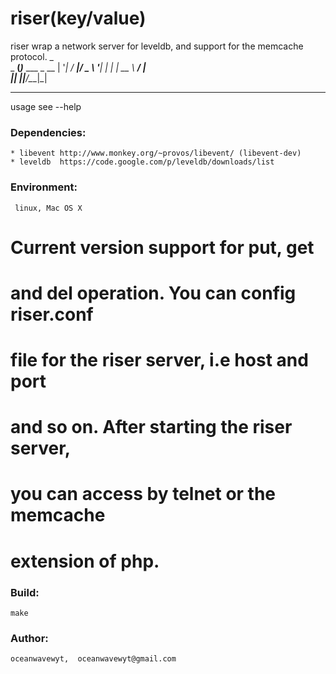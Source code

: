 riser(key/value)
==================
   riser wrap a network server for leveldb, and support for the memcache protocol.
	      _               
	 _ __(_)___  ___ _ __ 
	| '__| / __|/ _ \ '__|
	| |  | \__ \  __/ |   
	|_|  |_|___/\___|_|   

--------------	                      
usage see --help

### Dependencies:
    * libevent http://www.monkey.org/~provos/libevent/ (libevent-dev)
    * leveldb  https://code.google.com/p/leveldb/downloads/list

### Environment:
     linux, Mac OS X

# Current version support for put, get 
# and del operation. You can config riser.conf 
# file for the riser server, i.e host and port 
# and so on. After starting the riser server, 
# you can access by telnet or the memcache 
# extension of php.

### Build:
    make

### Author:
    oceanwavewyt,  oceanwavewyt@gmail.com


